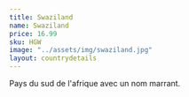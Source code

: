 ```yaml
---
title: Swaziland
name: Swaziland
price: 16.99
sku: HGW
image: "../assets/img/swaziland.jpg"
layout: countrydetails
---
```


Pays du sud de l'afrique avec un nom marrant.
